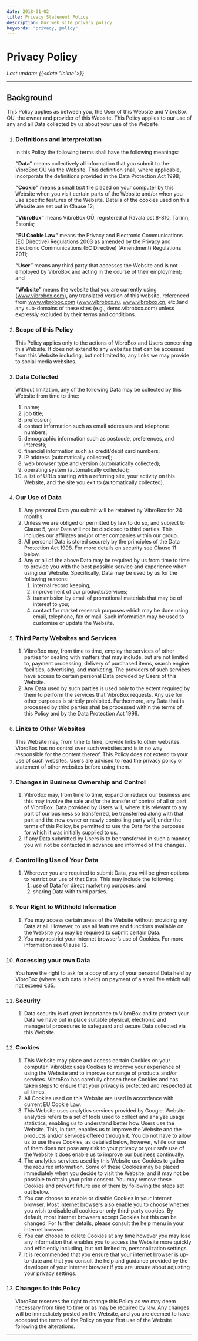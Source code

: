```yaml
---
date: 2018-01-02
title: Privacy Statement Policy
description: Our web site privacy policy.
keywords: "privacy, policy"
---
```


# Privacy Policy

*Last update: {{<date "inline">}}*

---------------

## Background

This Policy applies as between you, the User of this Website and VibroBox OÜ, the owner
and provider of this Website. This Policy applies to our use of any and all Data collected by
us about your use of the Website.

1. ### Definitions and Interpretation

    In this Policy the following terms shall have the following meanings:

    **“Data”** means collectively all information that you submit to the VibroBox OÜ via the Website.
    This definition shall, where applicable, incorporate the definitions provided in the Data Protection Act 1998;

    **“Cookie”** means a small text file placed on your computer by this Website when you visit certain parts of the Website and/or when you use specific features of the Website.
    Details of the cookies used on this Website are set out in Clause 12;

    **“VibroBox”** means VibroBox OÜ, registered at Rävala pst 8-810, Tallinn, Estonia;

    **“EU Cookie Law”** means the Privacy and Electronic Communications (EC Directive) Regulations 2003 as amended by the Privacy and Electronic Communications (EC Directive) (Amendment) Regulations 2011;

    **“User”** means any third party that accesses the Website and is not employed by VibroBox and acting in the course of their employment; and

    **“Website”** means the website that you are currently using (www.vibrobox.com), any translated version of this website, referenced from www.vibrobox.com (www.vibrobox.ru, www.vibrobox.cn, etc.)and any sub-domains of these sites (e.g., demo.vibrobox.com) unless expressly excluded by their terms and conditions.

2. ### Scope of this Policy

    This Policy applies only to the actions of VibroBox and Users concerning this Website.
    It does not extend to any websites that can be accessed from this Website including, but not limited to, any links we may provide to social media websites.

3. ### Data Collected

    Without limitation, any of the following Data may be collected by this Website from time to time:
    1. name;
    2. job title;
    3. profession;
    4. contact information such as email addresses and telephone numbers;
    5. demographic information such as postcode, preferences, and interests;
    6. financial information such as credit/debit card numbers;
    7. IP address (automatically collected);
    8. web browser type and version (automatically collected);
    9. operating system (automatically collected);
    10. a list of URLs starting with a referring site, your activity on this Website, and the site you exit to (automatically collected).

4. ### Our Use of Data

    1. Any personal Data you submit will be retained by VibroBox for 24 months.
    2. Unless we are obliged or permitted by law to do so, and subject to Clause 5, your Data will not be disclosed to third parties.
    This includes our affiliates and/or other companies within our group.
    3. All personal Data is stored securely by the principles of the Data Protection Act 1998. For more details on security see Clause 11 below.
    4. Any or all of the above Data may be required by us from time to time to provide you with the best possible service and experience when using our Website.
    Specifically, Data may be used by us for the following reasons:
        1. internal record keeping;
        2. improvement of our products/services;
        3. transmission by email of promotional materials that may be of interest to you;
        4. contact for market research purposes which may be done using email, telephone, fax or mail.
        Such information may be used to customise or update the Website.

5. ### Third Party Websites and Services

    1. VibroBox may, from time to time, employ the services of other parties for dealing with matters that may include, but are not limited to, payment processing, delivery of purchased items, search engine facilities, advertising, and marketing.
    The providers of such services have access to certain personal Data provided by Users of this Website.
    2. Any Data used by such parties is used only to the extent required by them to perform the services that VibroBox requests.
    Any use for other purposes is strictly prohibited.
    Furthermore, any Data that is processed by third parties shall be processed within the terms of this Policy and by the Data Protection Act 1998.

6. ### Links to Other Websites

    This Website may, from time to time, provide links to other websites.
    VibroBox has no control over such websites and is in no way responsible for the content thereof.
    This Policy does not extend to your use of such websites.
    Users are advised to read the privacy policy or statement of other websites before using them.

7. ### Changes in Business Ownership and Control

    1. VibroBox may, from time to time, expand or reduce our business and this may involve the sale and/or the transfer of control of all or part of VibroBox.
    Data provided by Users will, where it is relevant to any part of our business so transferred, be transferred along with that part and the new owner or newly controlling party will, under the terms of this Policy, be permitted to use the Data for the purposes for which it was initially supplied to us.
    2. If any Data submitted by Users is to be transferred in such a manner, you will not be contacted in advance and informed of the changes.

8. ### Controlling Use of Your Data

    1. Wherever you are required to submit Data, you will be given options to restrict our use of that Data.
    This may include the following:
        1. use of Data for direct marketing purposes; and
        2. sharing Data with third parties.

9. ### Your Right to Withhold Information

    1. You may access certain areas of the Website without providing any Data at all.
    However, to use all features and functions available on the Website you may be required to submit certain Data.
    2. You may restrict your internet browser’s use of Cookies.
    For more information see Clause 12.

10. ### Accessing your own Data

    You have the right to ask for a copy of any of your personal Data held by VibroBox (where such data is held) on payment of a small fee which will not exceed €35.

11. ### Security

    1. Data security is of great importance to VibroBox and to protect your Data we have put in place suitable physical, electronic and managerial procedures to safeguard and secure Data collected via this Website.

12. ### Cookies

    1. This Website may place and access certain Cookies on your computer.
    VibroBox uses Cookies to improve your experience of using the Website and to improve our range of products and/or services.
    VibroBox has carefully chosen these Cookies and has taken steps to ensure that your privacy is protected and respected at all times.
    2. All Cookies used on this Website are used in accordance with current EU Cookie Law.
    3. This Website uses analytics services provided by Google.
    Website analytics refers to a set of tools used to collect and analyze usage statistics, enabling us to understand better how Users use the Website.
    This, in turn, enables us to improve the Website and the products and/or services offered through it.
    You do not have to allow us to use these Cookies, as detailed below, however, while our use of them does not pose any risk to your privacy or your safe use of the Website it does enable us to improve our business continually.
    4. The analytics services used by this Website use Cookies to gather the required information.
    Some of these Cookies may be placed immediately when you decide to visit the Website, and it may not be possible to obtain your prior consent.
    You may remove these Cookies and prevent future use of them by following the steps set out below.
    5. You can choose to enable or disable Cookies in your internet browser.
    Most internet browsers also enable you to choose whether you wish to disable all cookies or only third-party cookies.
    By default, most internet browsers accept Cookies but this can be changed.
    For further details, please consult the help menu in your internet browser.
    6. You can choose to delete Cookies at any time however you may lose any information that enables you to access the Website more quickly and efficiently including, but not limited to, personalization settings.
    7. It is recommended that you ensure that your internet browser is up-to-date and that you consult the help and guidance provided by the developer of your internet browser if you are unsure about adjusting your privacy settings.

13. ### Changes to this Policy

    VibroBox reserves the right to change this Policy as we may deem necessary from time to time or as may be required by law.
    Any changes will be immediately posted on the Website, and you are deemed to have accepted the terms of the Policy on your first use of the Website following the alterations.

----------
